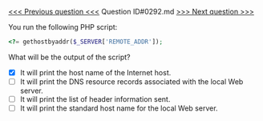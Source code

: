 [<<< Previous question <<<](0291.md)  Question ID#0292.md  [>>> Next question >>>](0293.md) 

You run the following PHP script:
```php
<?= gethostbyaddr($_SERVER['REMOTE_ADDR']);
```
What will be the output of the script?

- [x] It will print the host name of the Internet host.
- [ ] It will print the DNS resource records associated with the local Web server.
- [ ] It will print the list of header information sent.
- [ ] It will print the standard host name for the local Web server.
